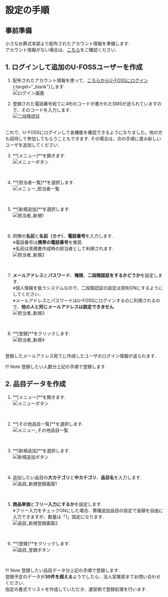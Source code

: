 # 設定の手順

## 事前準備
小さなお葬式本部より配布されたアカウント情報を準備します.  
アカウント情報がない場合は、[こちら](../shinnsei/)をご確認ください.

## 1. ログインして追加のU-FOSSユーザーを作成  

1. 配布されたアカウント情報を使って、[こちらからU-FOSSにログイン](https://u-foss.jp/){:target="_blank"}します.  
 ![ログイン画面](../asset/image/setting/login.png)

2. 登録された電話番号宛てに4桁のコードが書かれたSMSが送られていますので、そのコードを入力します.  
 ![二段階認証](../asset/image/setting/login2.png)
<br>
これで、U-FOSSにログインして各機能を確認できるようになりました。他の方も招待して参加してもらうこともできます. その場合は、次の手順に進み新しいユーザを追加してください.  
<br>


3. **[メニュー]**を開きます.  
 ![メニューボタン](../asset/image/setting/menu_button.png)
<br>

4. **[担当者一覧]**を選択します.  
 ![メニュー_担当者一覧](../asset/image/setting/menu_select_staff.png)
<br>


5. **[新規追加]**を選択します.  
 ![担当者_新規1](../asset/image/setting/tantousha_insert1.png)
<br>
  

6. 同僚の**名前**と**名前（カナ）**、**電話番号**を入力します.   
※電話番号は**携帯の電話番号**を推奨.  
※名前は見積書作成時の担当者として利用されます.  
 ![担当者_新規2](../asset/image/setting/tantousha_insert2.png)
<br>
  

7. **メールアドレス**と**パスワード**、**権限**、**二段階認証をするかどうか**を設定します.  
※個人情報を扱うシステムなので、二段階認証の設定は原則ONにするようにしてください．  
※メールアドレスとパスワードはU-FOSSにログインするのに利用されるので、**他の人と同じメールアドレスは設定できません**.  
 ![担当者_新規3](../asset/image/setting/tantousha_insert3.png)
<br>
  

8. **[登録]**をクリックします.  
 ![担当者_新規4](../asset/image/setting/tantousha_insert4.png)
<br>
登録したメールアドレス宛てに作成したユーザのログイン情報が送られます．  
<br>

!!! Note
    登録したい人数分上記の手順で登録します.
　　

## 2. 品目データを作成
  
1. **[メニュー]**を開きます.  
 ![メニューボタン](../asset/image/setting/menu_button.png)
<br>


2. **[その他品目一覧]**を選択します.  
 ![メニュー_その他品目一覧](../asset/image/setting/menu_select_item.png)
<br>


3. **[新規追加]**を選択します.  
 ![新規追加ボタン](../asset/image/setting/insert_button.png)
<br>
  

4. 追加したい品目の**大カテゴリ**と**中カテゴリ**、**品目名**を入力します.   
 ![品目_新規登録画面1](../asset/image/setting/insert_view1.png)
<br>
  

5. **商品単価**と**フリー入力にするか**を設定します.  
※フリー入力をチェックONにした場合、葬儀追加品目の設定で金額を自由に入力できますが、数量は「1」固定になります.  
 ![品目_新規登録画面2](../asset/image/setting/insert_view2.png)
<br>
  

6. **[登録]**をクリックします.  
 ![品目_登録ボタン](../asset/image/setting/entry_button.png)
<br> 

!!! Note
    登録したい品目データ分上記の手順で登録します.  
    登録予定のデータが**30件を超える**ようでしたら、法人営業部までお問い合わせください.  
    指定の書式でリストを作成していただき、運営側で登録処理を行います.